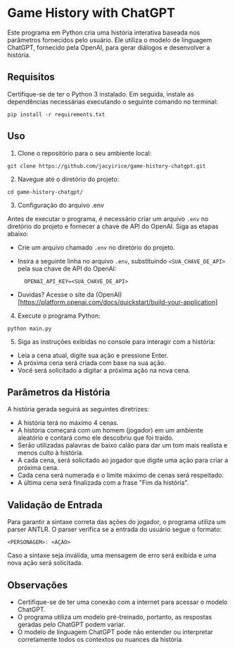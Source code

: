 # Game History with ChatGPT

Este programa em Python cria uma história interativa baseada nos parâmetros fornecidos pelo usuário. Ele utiliza o modelo de linguagem ChatGPT, fornecido pela OpenAI, para gerar diálogos e desenvolver a história.

## Requisitos

Certifique-se de ter o Python 3 instalado. Em seguida, instale as dependências necessárias executando o seguinte comando no terminal:

```shell
pip install -r requirements.txt
```

## Uso

1. Clone o repositório para o seu ambiente local:

```shell
git clone https://github.com/jacyirice/game-history-chatgpt.git
```

2. Navegue até o diretório do projeto:

```shell
cd game-history-chatgpt/
```

3. Configuração do arquivo .env

Antes de executar o programa, é necessário criar um arquivo `.env` no diretório do projeto e fornecer a chave de API do OpenAI. Siga as etapas abaixo:

- Crie um arquivo chamado `.env` no diretório do projeto.
- Insira a seguinte linha no arquivo `.env`, substituindo `<SUA_CHAVE_DE_API>` pela sua chave de API do OpenAI:

        OPENAI_API_KEY=<SUA_CHAVE_DE_API>
- Duvidas? Acesse o site da (OpenAI)[https://platform.openai.com/docs/quickstart/build-your-application] 
4. Execute o programa Python:

```shell
python main.py
```


5. Siga as instruções exibidas no console para interagir com a história:

- Leia a cena atual, digite sua ação e pressione Enter.
- A próxima cena será criada com base na sua ação.
- Você será solicitado a digitar a próxima ação na nova cena.

## Parâmetros da História

A história gerada seguirá as seguintes diretrizes:

- A história terá no máximo 4 cenas.
- A história começará com um homem (jogador) em um ambiente aleatório e contará como ele descobriu que foi traido.
- Serão utilizadas palavras de baixo calão para dar um tom mais realista e menos culto à história.
- A cada cena, será solicitado ao jogador que digite uma ação para criar a próxima cena.
- Cada cena será numerada e o limite máximo de cenas será respeitado.
- A última cena será finalizada com a frase "Fim da história".

## Validação de Entrada

Para garantir a sintaxe correta das ações do jogador, o programa utiliza um parser ANTLR. O parser verifica se a entrada do usuário segue o formato:
                
    <PERSONAGEM>: <AÇÃO>

Caso a sintaxe seja inválida, uma mensagem de erro será exibida e uma nova ação será solicitada.

## Observações

- Certifique-se de ter uma conexão com a internet para acessar o modelo ChatGPT.
- O programa utiliza um modelo pré-treinado, portanto, as respostas geradas pelo ChatGPT podem variar.
- O modelo de linguagem ChatGPT pode não entender ou interpretar corretamente todos os contextos ou nuances da história.
